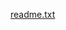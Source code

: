 [readme.txt](https://github.com/geoios/Single-differenced-Model-for-GNSS-A-Point-Positioning/files/7626516/readme.txt)
